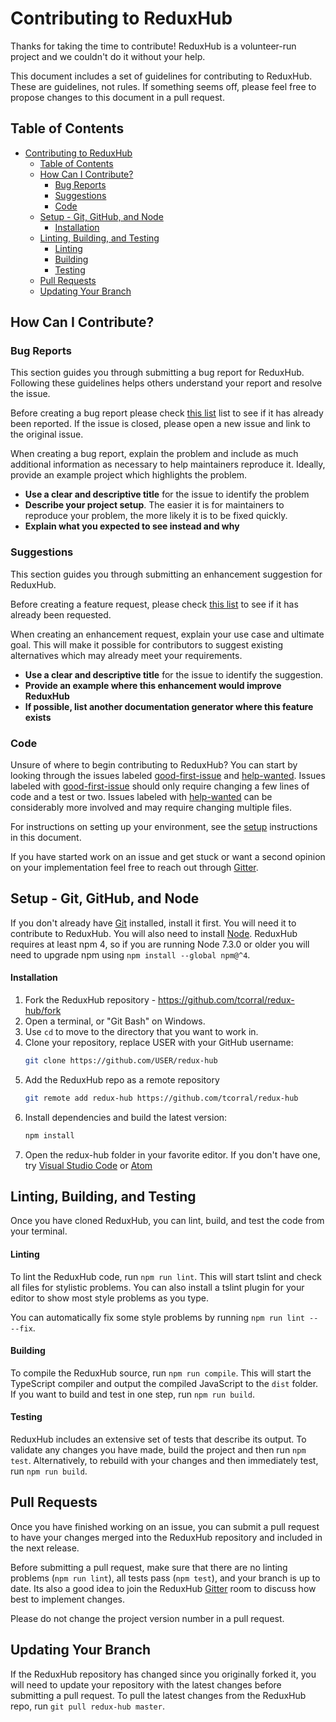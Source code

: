 # Contributing to ReduxHub

Thanks for taking the time to contribute! ReduxHub is a volunteer-run project and we couldn't do it without your help.

This document includes a set of guidelines for contributing to ReduxHub. These are guidelines, not rules. If something seems off, please feel free to propose changes to this document in a pull request.

## Table of Contents

- [Contributing to ReduxHub](#contributing-to-reduxhub)
  - [Table of Contents](#table-of-contents)
  - [How Can I Contribute?](#how-can-i-contribute)
    - [Bug Reports](#bug-reports)
    - [Suggestions](#suggestions)
    - [Code](#code)
  - [Setup - Git, GitHub, and Node](#setup---git-github-and-node)
      - [Installation](#installation)
  - [Linting, Building, and Testing](#linting-building-and-testing)
      - [Linting](#linting)
      - [Building](#building)
      - [Testing](#testing)
  - [Pull Requests](#pull-requests)
  - [Updating Your Branch](#updating-your-branch)


## How Can I Contribute?

### Bug Reports

This section guides you through submitting a bug report for ReduxHub. Following these guidelines helps others understand your report and resolve the issue.

Before creating a bug report please check [this list][bugs] list to see if it has already been reported. If the issue is closed, please open a new issue and link to the original issue.

When creating a bug report, explain the problem and include as much additional information as necessary to help maintainers reproduce it. Ideally, provide an example project which highlights the problem.

- **Use a clear and descriptive title** for the issue to identify the problem
- **Describe your project setup**. The easier it is for maintainers to reproduce your problem, the more likely it is to be fixed quickly.
- **Explain what you expected to see instead and why**

### Suggestions

This section guides you through submitting an enhancement suggestion for ReduxHub.

Before creating a feature request, please check [this list][suggestions] to see if it has already been requested.

When creating an enhancement request, explain your use case and ultimate goal. This will make it possible for contributors to suggest existing alternatives which may already meet your requirements.

- **Use a clear and descriptive title** for the issue to identify the suggestion.
- **Provide an example where this enhancement would improve ReduxHub**
- **If possible, list another documentation generator where this feature exists**

### Code

Unsure of where to begin contributing to ReduxHub? You can start by looking through the issues labeled [good-first-issue] and [help-wanted]. Issues labeled with [good-first-issue] should only require changing a few lines of code and a test or two. Issues labeled with [help-wanted] can be considerably more involved and may require changing multiple files.

For instructions on setting up your environment, see the [setup](#setup---git-github-and-node) instructions in this document.

If you have started work on an issue and get stuck or want a second opinion on your implementation feel free to reach out through [Gitter].

## Setup - Git, GitHub, and Node

If you don't already have [Git] installed, install it first. You will need it to contribute to ReduxHub. You will also need to install [Node]. ReduxHub requires at least npm 4, so if you are running Node 7.3.0 or older you will need to upgrade npm using `npm install --global npm@^4`.

#### Installation

1. Fork the ReduxHub repository - https://github.com/tcorral/redux-hub/fork
1. Open a terminal, or "Git Bash" on Windows.
1. Use `cd` to move to the directory that you want to work in.
1. Clone your repository, replace USER with your GitHub username:
   ```bash
   git clone https://github.com/USER/redux-hub
   ```
1. Add the ReduxHub repo as a remote repository
   ```bash
   git remote add redux-hub https://github.com/tcorral/redux-hub
   ```
1. Install dependencies and build the latest version:
   ```bash
   npm install
   ```
1. Open the redux-hub folder in your favorite editor. If you don't have one, try [Visual Studio Code][VSCode] or [Atom]

## Linting, Building, and Testing

Once you have cloned ReduxHub, you can lint, build, and test the code from your terminal.

#### Linting

To lint the ReduxHub code, run `npm run lint`. This will start tslint and check all files for stylistic problems. You can also install a tslint plugin for your editor to show most style problems as you type.

You can automatically fix some style problems by running `npm run lint -- --fix`.

#### Building

To compile the ReduxHub source, run `npm run compile`. This will start the TypeScript compiler and output the compiled JavaScript to the `dist` folder. If you want to build and test in one step, run `npm run build`.

#### Testing

ReduxHub includes an extensive set of tests that describe its output. To validate any changes you have made, build the project and then run `npm test`. Alternatively, to rebuild with your changes and then immediately test, run `npm run build`.

## Pull Requests

Once you have finished working on an issue, you can submit a pull request to have your changes merged into the ReduxHub repository and included in the next release.

Before submitting a pull request, make sure that there are no linting problems (`npm run lint`), all tests pass (`npm test`), and your branch is up to date. Its also a good idea to join the ReduxHub [Gitter] room to discuss how best to implement changes.

Please do not change the project version number in a pull request.

## Updating Your Branch

If the ReduxHub repository has changed since you originally forked it, you will need to update your repository with the latest changes before submitting a pull request. To pull the latest changes from the ReduxHub repo, run `git pull redux-hub master`.

[bugs]: https://github.com/tcorral/redux-hub/labels/bug
[suggestions]: https://github.com/tcorral/redux-hub/labels/enhancement
[good-first-issue]: https://github.com/tcorral/redux-hub/labels/good%20first%20issue
[help-wanted]: https://github.com/tcorral/redux-hub/labels/help%20wanted

[Gitter]: https://gitter.im/tcorral/redux-hub
[GitHub]: https://github.com
[Git]: https://git-scm.com
[Node]: https://nodejs.org/en/
[VSCode]: https://code.visualstudio.com/
[Atom]: https://atom.io/